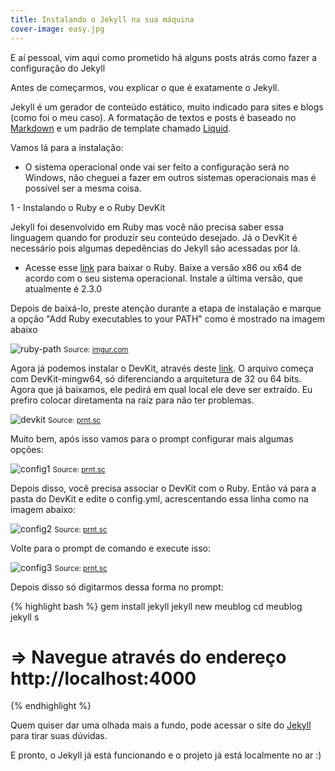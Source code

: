```yaml
---
title: Instalando o Jekyll na sua máquina
cover-image: easy.jpg
---
```


E aí pessoal, vim aqui como prometido há alguns posts atrás como fazer a configuração do Jekyll

<!--more-->

Antes de começarmos, vou explicar o que é exatamente o Jekyll. 

Jekyll é um gerador de conteúdo estático, muito indicado para sites e blogs (como foi o meu caso). A formatação de textos e posts é baseado no [Markdown](https://daringfireball.net/projects/markdown/) e um padrão de template chamado [Liquid](https://shopify.github.io/liquid/). 

Vamos lá para a instalação:

* O sistema operacional onde vai ser feito a configuração será no Windows, não cheguei a fazer em outros sistemas operacionais mas é possível ser a mesma coisa.

1 - Instalando o Ruby e o Ruby DevKit

Jekyll foi desenvolvido em Ruby mas você não precisa saber essa linguagem quando for produzir seu conteúdo desejado. Já o DevKit é necessário pois algumas depedências do Jekyll são acessadas por lá.

- Acesse esse [link](http://rubyinstaller.org/downloads/) para baixar o Ruby. Baixe a versão x86 ou x64 de acordo com o seu sistema operacional. Instale a última versão, que atualmente é 2.3.0

Depois de baixá-lo, preste atenção durante a etapa de instalação e marque a opção "Add Ruby executables to your PATH" como é mostrado na imagem abaixo

![ruby-path](http://i.imgur.com/mPALavC.png?1) <small>Source: [imgur.com](http://i.imgur.com/mPALavC.png?1)</small>

Agora já podemos instalar o DevKit, através deste [link](http://rubyinstaller.org/downloads/). O arquivo começa com DevKit-mingw64, só diferenciando a arquitetura de 32 ou 64 bits. Agora que já baixamos, ele pedirá em qual local ele deve ser extraído. Eu prefiro colocar diretamenta na raíz para não ter problemas.	

![devkit](http://image.prntscr.com/image/76d4347ea40448cca871755567678387.png)
<small>Source: [prnt.sc](http://image.prntscr.com/image/76d4347ea40448cca871755567678387.png)</small>  

Muito bem, após isso vamos para o prompt configurar mais algumas opções:

![config1](http://image.prntscr.com/image/b421f6671cb2413f83ddb550264d5d95.png)
<small>Source: [prnt.sc](http://image.prntscr.com/image/b421f6671cb2413f83ddb550264d5d95.png)</small> 

Depois disso, você precisa associar o DevKit com o Ruby. Então vá para a pasta do DevKit e edite o config.yml, acrescentando essa linha como na imagem abaixo:

![config2](http://image.prntscr.com/image/f86446d70f224bcd9e7b2ccd494e1f7a.png)
 <small>Source: [prnt.sc](http://image.prntscr.com/image/f86446d70f224bcd9e7b2ccd494e1f7a.png)</small> 
 
Volte para o prompt de comando e execute isso:

![config3](http://image.prntscr.com/image/20db26b2f6574f55b8db0b128752cdb9.png)
 <small>Source: [prnt.sc](http://image.prntscr.com/image/20db26b2f6574f55b8db0b128752cdb9.png)</small> 

Depois disso só digitarmos dessa forma no prompt:

{% highlight bash %}
gem install jekyll
jekyll new meublog
cd meublog
jekyll s
# => Navegue através do endereço http://localhost:4000
{% endhighlight %}

Quem quiser dar uma olhada mais a fundo, pode acessar o site do [Jekyll](https://jekyllrb.com/) para tirar suas dúvidas.

E pronto, o Jekyll já está funcionando e o projeto já está localmente no ar :)